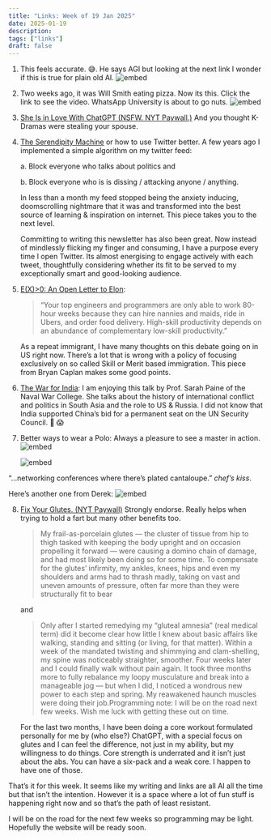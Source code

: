 ```yaml
---
title: "Links: Week of 19 Jan 2025"
date: 2025-01-19
description: 
tags: ["links"]
draft: false
---
```


1. This feels accurate.  😅. He says AGI but looking at the next link I wonder if this is true for plain old AI.
    ![embed](https://x.com/davidskrueger/status/1879632901836525754)


2. Two weeks ago, it was Will Smith eating pizza. Now its this. Click the link to see the video. WhatsApp University is about to go nuts.
    ![embed](https://x.com/emollick/status/1878987983287967976?s=46)

3. [She Is in Love With ChatGPT (NSFW. NYT Paywall.)](https://www.nytimes.com/2025/01/15/technology/ai-chatgpt-boyfriend-companion.html?unlocked_article_code=1.qE4.UC15.fl6VLz0ieDDC&smid=url-share) And you thought K-Dramas were stealing your spouse.

4. [The Serendipity Machine](https://nabeelqu.substack.com/p/the-serendipity-machine) or how to use Twitter better. A few years ago I implemented a simple algorithm on my twitter feed: 
    
    a. Block everyone who talks about politics and 
    
    b. Block everyone who is is dissing / attacking anyone / anything.

    In less than a month my feed stopped being the anxiety inducing, doomscrolling  nightmare that it was and transformed into the best source of learning & inspiration on internet. This piece takes you to the next level.

    Committing to writing this newsletter has also been great. Now instead of mindlessly flicking my finger and consuming, I have a purpose every time I open Twitter. Its almost energising to engage actively with each tweet, thoughtfully considering whether its fit to be served to my exceptionally smart and good-looking audience.

1. [E(X)>0: An Open Letter to Elon](https://open.substack.com/pub/betonit/p/ex0-an-open-letter-to-elon): 
    > “Your top engineers and programmers are only able to work 80-hour weeks because they can hire nannies and maids, ride in Ubers, and order food delivery. High-skill productivity depends on an abundance of complementary low-skill productivity.”

    
    As a repeat immigrant, I have many thoughts on this debate going on in US right now. There’s a lot that is wrong with a policy of focusing exclusively on so called Skill or Merit based immigration. This piece from Bryan Caplan makes some good points.

6. [The War for India](https://overcast.fm/+AAb53OdmwCk): I am enjoying this talk by Prof. Sarah Paine of the Naval War College. She talks about the history of international conflict and politics in South Asia and the role to US & Russia. I did not know that India supported China’s bid for a permanent seat on the UN Security Council. 🤯 😱

7. Better ways to wear a Polo: Always a pleasure to see a master in action.
    ![embed](https://x.com/dieworkwear/status/1880103365348323582)

    ![embed](https://x.com/dieworkwear/status/1880103368976396505)

“…networking conferences where there’s plated cantaloupe.” *chef’s kiss*.

Here’s another one from Derek:
    ![embed](https://x.com/dieworkwear/status/1879026335315853613)

8. [Fix Your Glutes. (NYT Paywall)](https://www.nytimes.com/2025/01/14/magazine/glutes-running.html) Strongly endorse. Really helps when trying to hold a fart but many other benefits too.

    > My frail-as-porcelain glutes — the cluster of tissue from hip to thigh tasked with keeping the body upright and on occasion propelling it forward — were causing a domino chain of damage, and had most likely been doing so for some time. To compensate for the glutes’ infirmity, my ankles, knees, hips and even my shoulders and arms had to thrash madly, taking on vast and uneven amounts of pressure, often far more than they were structurally fit to bear

    and

    > Only after I started remedying my “gluteal amnesia” (real medical term) did it become clear how little I knew about basic affairs like walking, standing and sitting (or living, for that matter). Within a week of the mandated twisting and shimmying and clam-shelling, my spine was noticeably straighter, smoother. Four weeks later and I could finally walk without pain again. It took three months more to fully rebalance my loopy musculature and break into a manageable jog — but when I did, I noticed a wondrous new power to each step and spring. My reawakened haunch muscles were doing their job.Programming note: I will be on the road next few weeks. Wish me luck with getting these out on time.

    For the last two months, I have been doing a core workout formulated personally for me by (who else?) ChatGPT, with a special focus on glutes and I can feel the difference, not just in my ability, but my willingness to do things. Core strength is underrated and it isn’t just about the abs. You can have a six-pack and a weak core. I happen to have one of those.

That’s it for this week. It seems like my writing and links are all AI all the time but that isn’t the intention. However it is a space where a lot of fun stuff is happening right now and so that’s the path of least resistant.

I will be on the road for the next few weeks so programming may be light. Hopefully the website will be ready soon.